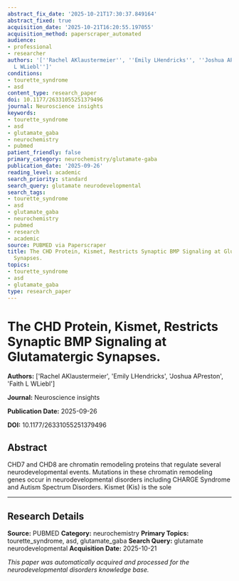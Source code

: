 ```yaml
---
abstract_fix_date: '2025-10-21T17:30:37.849164'
abstract_fixed: true
acquisition_date: '2025-10-21T16:20:55.197055'
acquisition_method: paperscraper_automated
audience:
- professional
- researcher
authors: '[''Rachel AKlaustermeier'', ''Emily LHendricks'', ''Joshua APreston'', ''Faith
  L WLiebl'']'
conditions:
- tourette_syndrome
- asd
content_type: research_paper
doi: 10.1177/26331055251379496
journal: Neuroscience insights
keywords:
- tourette_syndrome
- asd
- glutamate_gaba
- neurochemistry
- pubmed
patient_friendly: false
primary_category: neurochemistry/glutamate-gaba
publication_date: '2025-09-26'
reading_level: academic
search_priority: standard
search_query: glutamate neurodevelopmental
search_tags:
- tourette_syndrome
- asd
- glutamate_gaba
- neurochemistry
- pubmed
- research
- academic
source: PUBMED via Paperscraper
title: The CHD Protein, Kismet, Restricts Synaptic BMP Signaling at Glutamatergic
  Synapses.
topics:
- tourette_syndrome
- asd
- glutamate_gaba
type: research_paper
---
```


# The CHD Protein, Kismet, Restricts Synaptic BMP Signaling at Glutamatergic Synapses.

**Authors:** ['Rachel AKlaustermeier', 'Emily LHendricks', 'Joshua APreston', 'Faith L WLiebl']

**Journal:** Neuroscience insights

**Publication Date:** 2025-09-26

**DOI:** 10.1177/26331055251379496

## Abstract

CHD7 and CHD8 are chromatin remodeling proteins that regulate several neurodevelopmental events. Mutations in these chromatin remodeling genes occur in neurodevelopmental disorders including CHARGE Syndrome and Autism Spectrum Disorders. Kismet (Kis) is the sole 

---

## Research Details

**Source:** PUBMED
**Category:** neurochemistry
**Primary Topics:** tourette_syndrome, asd, glutamate_gaba
**Search Query:** glutamate neurodevelopmental
**Acquisition Date:** 2025-10-21

*This paper was automatically acquired and processed for the neurodevelopmental disorders knowledge base.*

